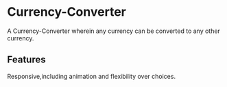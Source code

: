 # Currency-Converter
A Currency-Converter wherein any currency can be converted to any other currency.
## Features
Responsive,including animation and flexibility over choices.

